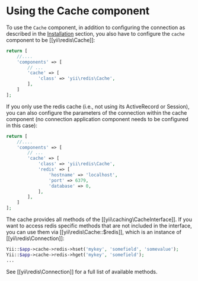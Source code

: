 Using the Cache component
=========================

To use the `Cache` component, in addition to configuring the connection as described in the [Installation](installation.md) section,
you also have to configure the `cache` component to be [[yii\redis\Cache]]:

```php
return [
    //....
    'components' => [
        // ...
        'cache' => [
            'class' => 'yii\redis\Cache',
        ],
    ]
];
```

If you only use the redis cache (i.e., not using its ActiveRecord or Session), you can also configure the parameters of the connection within the
cache component (no connection application component needs to be configured in this case):

```php
return [
    //....
    'components' => [
        // ...
        'cache' => [
            'class' => 'yii\redis\Cache',
            'redis' => [
                'hostname' => 'localhost',
                'port' => 6379,
                'database' => 0,
            ],
        ],
    ]
];
```

The cache provides all methods of the [[yii\caching\CacheInterface]]. If you want to access redis specific methods that are not
included in the interface, you can use them via [[yii\redis\Cache::$redis]], which is an instance of [[yii\redis\Connection]]:

```php
Yii::$app->cache->redis->hset('mykey', 'somefield', 'somevalue');
Yii::$app->cache->redis->hget('mykey', 'somefield');
...
```

See [[yii\redis\Connection]] for a full list of available methods.
